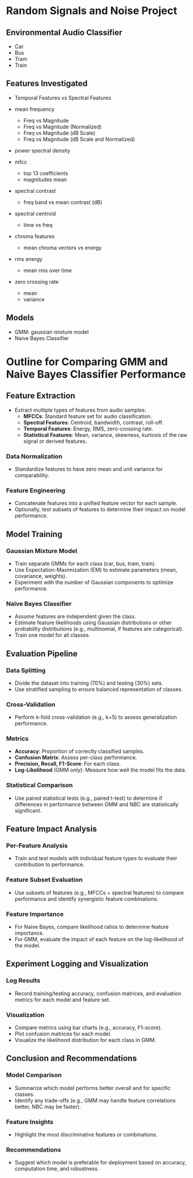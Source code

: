 # Random Signals and Noise Project

## Environmental Audio Classifier
- Car
- Bus
- Tram
- Train

## Features Investigated

- Temporal Features vs Spectral Features


- mean frequency
  - Freq vs Magnitude
  - Freq vs Magnitude (Normalized)
  - Freq vs Magnitude (dB Scale)
  - Freq vs Magnitude (dB Scale and Normalized)
- power spectral density
- mfcc
  - top 13 coefficients
  - magnitudes mean
- spectral contrast
  - freq band vs mean contrast (dB)
- spectral centroid
  - time vs freq
- chroma features
  - mean chroma vectors vs energy
- rms energy
  - mean rms over time
- zero crossing rate
  - mean
  - variance


## Models

- GMM: gaussian mixture model
- Naive Bayes Classifier




# Outline for Comparing GMM and Naive Bayes Classifier Performance

## Feature Extraction
- Extract multiple types of features from audio samples:
  - **MFCCs**: Standard feature set for audio classification.
  - **Spectral Features**: Centroid, bandwidth, contrast, roll-off.
  - **Temporal Features**: Energy, RMS, zero-crossing rate.
  - **Statistical Features**: Mean, variance, skewness, kurtosis of the raw signal or derived features.

### Data Normalization
- Standardize features to have zero mean and unit variance for comparability.

### Feature Engineering
- Concatenate features into a unified feature vector for each sample.
- Optionally, test subsets of features to determine their impact on model performance.

## Model Training
### Gaussian Mixture Model
- Train separate GMMs for each class (car, bus, tram, train).
- Use Expectation-Maximization (EM) to estimate parameters (mean, covariance, weights).
- Experiment with the number of Gaussian components to optimize performance.

### Naive Bayes Classifier
- Assume features are independent given the class.
- Estimate feature likelihoods using Gaussian distributions or other probability distributions (e.g., multinomial, if features are categorical).
- Train one model for all classes.

## Evaluation Pipeline
### Data Splitting
- Divide the dataset into training (70%) and testing (30%) sets.
- Use stratified sampling to ensure balanced representation of classes.

### Cross-Validation
- Perform k-fold cross-validation (e.g., k=5) to assess generalization performance.

### Metrics
- **Accuracy**: Proportion of correctly classified samples.
- **Confusion Matrix**: Assess per-class performance.
- **Precision, Recall, F1-Score**: For each class.
- **Log-Likelihood** (GMM only): Measure how well the model fits the data.

### Statistical Comparison
- Use paired statistical tests (e.g., paired t-test) to determine if differences in performance between GMM and NBC are statistically significant.

## Feature Impact Analysis
### Per-Feature Analysis
- Train and test models with individual feature types to evaluate their contribution to performance.

### Feature Subset Evaluation
- Use subsets of features (e.g., MFCCs + spectral features) to compare performance and identify synergistic feature combinations.

### Feature Importance
- For Naive Bayes, compare likelihood ratios to determine feature importance.
- For GMM, evaluate the impact of each feature on the log-likelihood of the model.

## Experiment Logging and Visualization
### Log Results
- Record training/testing accuracy, confusion matrices, and evaluation metrics for each model and feature set.

### Visualization
- Compare metrics using bar charts (e.g., accuracy, F1-score).
- Plot confusion matrices for each model.
- Visualize the likelihood distribution for each class in GMM.

## Conclusion and Recommendations
### Model Comparison
- Summarize which model performs better overall and for specific classes.
- Identify any trade-offs (e.g., GMM may handle feature correlations better, NBC may be faster).

### Feature Insights
- Highlight the most discriminative features or combinations.

### Recommendations
- Suggest which model is preferable for deployment based on accuracy, computation time, and robustness.
